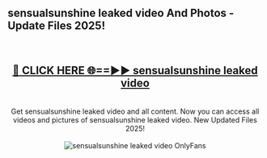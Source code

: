 <h2>sensualsunshine leaked video And Photos - Update Files 2025!</h2>
<br>
<div align="center">
<h2><a href="https://top-ai-tools.click/QrbHav" rel="nofollow">🔴 CLICK HERE 🌐==►► sensualsunshine leaked video</a></h2>
<br>
Get sensualsunshine leaked video and all content. Now you can access all videos and pictures of sensualsunshine leaked video. New Updated Files 2025!
<br>
<br>
<a href="https://top-ai-tools.click/QrbHav" rel="nofollow" data-target="animated-image.originalLink"><img src="https://i.ibb.co.com/WyWwxjT/player-gif2.gif" alt="sensualsunshine leaked video OnlyFans" style="max-width: 100%; display: inline-block;" data-target="animated-image.originalImage"></a>
</div>
<br>